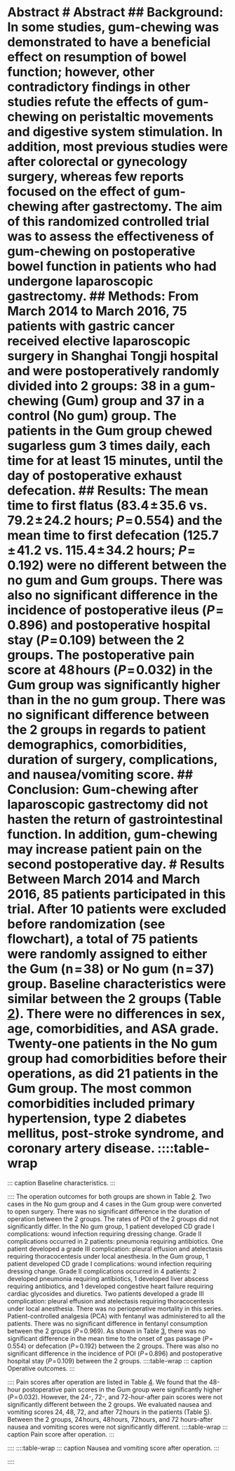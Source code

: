 # Abstract # Abstract ## Background: In some studies, gum-chewing was demonstrated to have a beneficial effect on resumption of bowel function; however, other contradictory findings in other studies refute the effects of gum-chewing on peristaltic movements and digestive system stimulation. In addition, most previous studies were after colorectal or gynecology surgery, whereas few reports focused on the effect of gum-chewing after gastrectomy. The aim of this randomized controlled trial was to assess the effectiveness of gum-chewing on postoperative bowel function in patients who had undergone laparoscopic gastrectomy. ## Methods: From March 2014 to March 2016, 75 patients with gastric cancer received elective laparoscopic surgery in Shanghai Tongji hospital and were postoperatively randomly divided into 2 groups: 38 in a gum-chewing (Gum) group and 37 in a control (No gum) group. The patients in the Gum group chewed sugarless gum 3 times daily, each time for at least 15 minutes, until the day of postoperative exhaust defecation. ## Results: The mean time to first flatus (83.4 ± 35.6 vs. 79.2 ± 24.2 hours; *P* = 0.554) and the mean time to first defecation (125.7 ± 41.2 vs. 115.4 ± 34.2 hours; *P* = 0.192) were no different between the no gum and Gum groups. There was also no significant difference in the incidence of postoperative ileus (*P* = 0.896) and postoperative hospital stay (*P* = 0.109) between the 2 groups. The postoperative pain score at 48 hours (*P* = 0.032) in the Gum group was significantly higher than in the no gum group. There was no significant difference between the 2 groups in regards to patient demographics, comorbidities, duration of surgery, complications, and nausea/vomiting score. ## Conclusion: Gum-chewing after laparoscopic gastrectomy did not hasten the return of gastrointestinal function. In addition, gum-chewing may increase patient pain on the second postoperative day. # Results Between March 2014 and March 2016, 85 patients participated in this trial. After 10 patients were excluded before randomization (see flowchart), a total of 75 patients were randomly assigned to either the Gum (n = 38) or No gum (n = 37) group. Baseline characteristics were similar between the 2 groups (Table [2](#)). There were no differences in sex, age, comorbidities, and ASA grade. Twenty-one patients in the No gum group had comorbidities before their operations, as did 21 patients in the Gum group. The most common comorbidities included primary hypertension, type 2 diabetes mellitus, post-stroke syndrome, and coronary artery disease. ::::table-wrap
::: caption
Baseline characteristics.
:::

![]():::: The operation outcomes for both groups are shown in Table [2](#). Two cases in the No gum group and 4 cases in the Gum group were converted to open surgery. There was no significant difference in the duration of operation between the 2 groups. The rates of POI of the 2 groups did not significantly differ. In the No gum group, 1 patient developed CD grade I complications: wound infection requiring dressing change. Grade II complications occurred in 2 patients: pneumonia requiring antibiotics. One patient developed a grade III complication: pleural effusion and atelectasis requiring thoracocentesis under local anesthesia. In the Gum group, 1 patient developed CD grade I complications: wound infection requiring dressing change. Grade II complications occurred in 4 patients: 2 developed pneumonia requiring antibiotics, 1 developed liver abscess requiring antibiotics, and 1 developed congestive heart failure requiring cardiac glycosides and diuretics. Two patients developed a grade III complication: pleural effusion and atelectasis requiring thoracocentesis under local anesthesia. There was no perioperative mortality in this series. Patient-controlled analgesia (PCA) with fentanyl was administered to all the patients. There was no significant difference in fentanyl consumption between the 2 groups (*P* = 0.969). As shown in Table [3](#), there was no significant difference in the mean time to the onset of gas passage (*P* = 0.554) or defecation (*P* = 0.192) between the 2 groups. There was also no significant difference in the incidence of POI (*P* = 0.896) and postoperative hospital stay (*P* = 0.109) between the 2 groups. ::::table-wrap
::: caption
Operative outcomes.
:::

![]():::: Pain scores after operation are listed in Table [4](#). We found that the 48-hour postoperative pain scores in the Gum group were significantly higher (*P* = 0.032). However, the 24-, 72-, and 72-hour-after pain scores were not significantly different between the 2 groups. We evaluated nausea and vomiting scores 24, 48, 72, and after 72 hours in the patients (Table [5](#)). Between the 2 groups, 24 hours, 48 hours, 72 hours, and 72 hours-after nausea and vomiting scores were not significantly different. ::::table-wrap
::: caption
Pain score after operation.
:::

![]()::::  ::::table-wrap
::: caption
Nausea and vomiting score after operation.
:::

![]():::: 